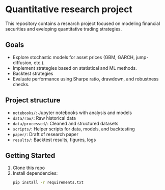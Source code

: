 # Quantitative research project

This repository contains a research project focused on modeling financial securities and eveloping quantitative trading strategies.

## Goals
- Explore stochastic models for asset prices (GBM, GARCH, jump-diffusion, etc.).
- Implement strategies based on statistical and ML methods.
- Backtest strategies
- Evaluate performance using Sharpe ratio, drawdown, and robustness checks.

## Project structure
- `notebooks/`: Jupyter notebooks with analysis and models
- `data/raw/`: Raw historical data
- `data/processed/`: Cleaned and structured datasets
- `scripts/`: Helper scripts for data, models, and backtesting
- `paper/`: Draft of research paper
- `results/`: Backtest results, figures, logs


## Getting Started
1. Clone this repo
2. Install dependencies:
   ```bash
   pip install -r requirements.txt
